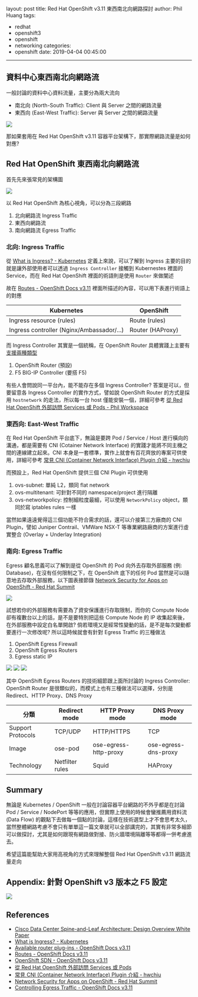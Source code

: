 layout: post
title: Red Hat OpenShift v3.11 東西南北向網路探討
author: Phil Huang
tags:
  - redhat
  - openshift3
  - openshift
  - networking
categories:
  - openshift
date: 2019-04-04 00:45:00
---
## 資料中心東西南北向網路流

一般討論的資料中心資料流量，主要分為兩大流向
- 南北向 (North-South Traffic):  Client 與 Server 之間的網路流量
- 東西向 (East-West Traffic): Server 與 Server 之間的網路流量

![](/images/network-traffic.png)

那如果套用在 Red Hat OpenShift v3.11 容器平台架構下，那實際網路流量是如何對應?

<!--more-->

## Red Hat OpenShift 東西南北向網路流

首先先來張常見的架構圖

![](/images/openshift-network-traffic-1.png)

以 Red Hat OpenShift 為核心視角，可以分為三段網路
1. 北向網路流 Ingress Traffic
2. 東西向網路流
3. 南向網路流 Egress Traffic


### 北向: Ingress Traffic

從 [What is Ingress? - Kubernetes][2] 定義上來說，可以了解到 Ingress 主要的目的就是讓外部使用者可以透過 `Ingress Controller` 接觸到 Kubernestes 裡面的 Service，而在 Red Hat OpenShift 裡面的術語則是使用 `Router` 來做闡述

故在 [Routes - OpenShift Docs v3.11][4] 裡面所描述的內容，可以用下表進行術語上的對應

Kubernetes | OpenShift
---|---
Ingress resource (rules) | Route (rules)
Ingress controller (Nginx/Ambassador/...) | Router (HAProxy)

而 Ingress Controller 其實是一個統稱，在 OpenShift Router 具體實踐上主要有[支援兩種類型][3]
1. OpenShift Router (預設)
2. F5 BIG-IP Controller (要搭 F5)

有些人會問說同一平台內，能不能存在多個 Ingress Controller? 答案是可以，但要留意各 Ingress Controller 的實作方式，譬如說 OpenShift Router 的方式是採用 `hostnetwork` 的走法，所以每一台 host 僅能安裝一個，詳細可參考 [從 Red Hat OpenShift 外部訪問 Services 或 Pods - Phil Workspace][6]

### 東西向: East-West Traffic

在 Red Hat OpenShift 平台底下，無論是要跨 Pod / Service / Host 進行橫向的溝通，都是需要有 CNI (Cotainer Network Interface) 的實踐才能將不同主機之間的連線建立起來。CNI 本身是一套標準，實作上就會有百花齊放的專案可供使用，詳細可參考 [常見 CNI (Container Network Interface) Plugin 介紹 - hwchiu][7]

而預設上，Red Hat OpenShift 提供三個 CNI Plugin 可供使用
1. ovs-subnet: 單純 L2，類同 flat network
2. ovs-multitenant: 可針對不同的 namespace/project 進行隔離
3. ovs-networkpolicy: 控制細粒度最細，可以使用 `NetworkPolicy` object，類同於寫 iptables rules 一樣

當然如果遠遠覺得這三個功能不符合需求的話，還可以介接第三方廠商的 CNI Plugin，譬如 Juniper Contrail、VMWare NSX-T 等專業網路廠商的方案進行虛實整合 (Overlay + Underlay Integration)

### 南向: Egress Traffic

Egress 顧名思義可以了解到是從 OpenShift 的 Pod 向外去存取外部服務 (例: Database)，在沒有任何限制之下，在 OpenShift 底下的任何 Pod 當然是可以隨意地去存取外部服務，以下圖表接節錄 [Network Security for Apps on OpenShift - Red Hat Summit][8]

![](/images/egress-network.png)

試想若你的外部服務有需要為了資安保護進行存取限制，而你的 Compute Node 卻有複數台以上的話，是不是要特別把這些 Compute Node 的 IP 收集起來後，在外部服務中設定白名單開啟? 倘若環境又是經常性變動的話，是不是每次變動都要進行一次修改呢? 所以這時候就會有針對 Egress Traffic 的三種做法

1. OpenShift Egress Firewall
2. OpenShift Egress Routers
3. Egress static IP

![](/images/egress-firewall.png)
![](/images/egress-router.png)
![](/images/egress-static.png)

其中 OpenShift Egress Routers 的技術細節跟上面所討論的 Ingress Controller: OpenShift Router 是很類似的，而模式上也有三種做法可以選擇，分別是 Redirect、HTTP Proxy、DNS Proxy

分類 | Redirect mode | HTTP Proxy mode | DNS Proxy mode
---|---|---|---
Support Protocols | TCP/UDP | HTTP/HTTPS | TCP
Image | ose-pod | ose-egress-http-proxy | ose-egress-dns-proxy
Technology | Netfilter rules | Squid | HAProxy


## Summary

無論是 Kubernetes / OpenShift 一般在討論容器平台網路的不外乎都是在討論 Pod / Service / NodePort 等等的應用，但實際上使用的時候會蠻推薦用資料流 (Data Flow) 的觀點下去做每一個點的討論，這樣在技術選型上才不會思考太久，當然整體網路考慮不會只有單單這一篇文章就可以全部講完的，其實有非常多細節可以做探討，尤其是如何跟現有網路做對接、防火牆環境隔離等等都得一併考慮進去。

希望這篇能幫助大家用高視角的方式來理解整個 Red Hat OpenShift v3.11 網路流量走向

## Appendix: 針對 OpenShift v3 版本之 F5 設定

![](/images/ocp3_f5.png)


## References
- [Cisco Data Center Spine-and-Leaf Architecture: Design Overview White Paper][1]
- [What is Ingress? - Kubernetes][2]
- [Available router plug-ins - OpenShift Docs v3.11][3]
- [Routes - OpenShift Docs v3.11][4]
- [OpenShift SDN - OpenShift Docs v3.11][5]
- [從 Red Hat OpenShift 外部訪問 Services 或 Pods][6]
- [常見 CNI (Container Network Interface) Plugin 介紹 - hwchiu][7]
- [Network Security for Apps on OpenShift - Red Hat Summit][8]
- [Controlling Egress Traffic - OpenShift Docs v3.11][9]

[1]: https://www.cisco.com/c/en/us/products/collateral/switches/nexus-7000-series-switches/white-paper-c11-737022.html
[2]: https://kubernetes.io/docs/concepts/services-networking/ingress/#what-is-ingress
[3]: https://docs.openshift.com/container-platform/3.11/architecture/networking/assembly_available_router_plugins.html#architecture-additional-concepts-router-plugins
[4]: https://docs.openshift.com/container-platform/3.11/architecture/networking/routes.html
[5]: https://docs.openshift.com/container-platform/3.11/architecture/networking/sdn.html
[6]: https://blog.pichuang.com.tw/20190321-reach-out-services-and-pods-from-outside-into-openshift/
[7]: https://www.hwchiu.com/cni-compare.html
[8]: https://www.redhat.com/files/summit/session-assets/2018/Network-security-for-apps-on-OpenShift.pdf
[9]: https://docs.openshift.com/container-platform/3.11/admin_guide/managing_networking.html#admin-guide-controlling-egress-traffic
